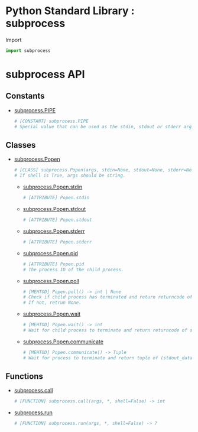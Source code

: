 Python Standard Library : subprocess
====================================

Import
```python
import subprocess
```

subprocess API
==============

Constants
---------
- [subprocess.PIPE](https://docs.python.org/3/library/subprocess.html#subprocess.PIPE)
    ```python
    # [CONSTANT] subprocess.PIPE
    # Special value that can be used as the stdin, stdout or stderr argument to connect subprocess and main process.
    ```

Classes
-------
- [subprocess.Popen](https://docs.python.org/3/library/subprocess.html#subprocess.Popen)
    ```python
    # [CLASS] subprocess.Popen(args, stdin=None, stdout=None, stderr=None, shell=False, text=None) -> ?
    # If shell is True, args should be string.
    ```
    - [subprocess.Popen.stdin](https://docs.python.org/3/library/subprocess.html#subprocess.Popen.stdin)
        ```python
        # [ATTRIBUTE] Popen.stdin
        ```
    - [subprocess.Popen.stdout](https://docs.python.org/3/library/subprocess.html#subprocess.Popen.stdout)
        ```python
        # [ATTRIBUTE] Popen.stdout
        ```
    - [subprocess.Popen.stderr](https://docs.python.org/3/library/subprocess.html#subprocess.Popen.stderr)
        ```python
        # [ATTRIBUTE] Popen.stderr
        ```
    - [subprocess.Popen.pid](https://docs.python.org/3/library/subprocess.html#subprocess.Popen.pid)
        ```python
        # [ATTRIBUTE] Popen.pid
        # The process ID of the child process.
        ```
    - [subprocess.Popen.poll](https://docs.python.org/3/library/subprocess.html#subprocess.Popen.poll)
        ```python
        # [MEHTOD] Popen.poll() -> int | None
        # Check if child process has terminated and return returncode of subprocess if terminated.
        # If not, retrun None.
        ```
    - [subprocess.Popen.wait](https://docs.python.org/3/library/subprocess.html#subprocess.Popen.wait)
        ```python
        # [MEHTOD] Popen.wait() -> int
        # Wait for child process to terminate and return returncode of subprocess.
        ```
    - [subprocess.Popen.communicate](https://docs.python.org/3/library/subprocess.html#subprocess.Popen.communicate)
        ```python
        # [MEHTOD] Popen.communicate() -> Tuple
        # Wait for process to terminate and return tuple of (stdout_data, stderr_data).
        ```
    

Functions
---------
- [subprocess.call](https://docs.python.org/3/library/subprocess.html#subprocess.call)
    ```python
    # [FUNCTION] subprocess.call(args, *, shell=False) -> int
    ```
- [subprocess.run](https://docs.python.org/3/library/subprocess.html#subprocess.run)
    ```python
    # [FUNCTION] subprocess.run(args, *, shell=False) -> ?
    ```
